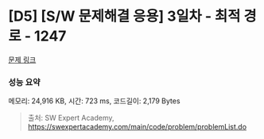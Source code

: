 # [D5] [S/W 문제해결 응용] 3일차 - 최적 경로 - 1247 

[문제 링크](https://swexpertacademy.com/main/code/problem/problemDetail.do?contestProbId=AV15OZ4qAPICFAYD) 

### 성능 요약

메모리: 24,916 KB, 시간: 723 ms, 코드길이: 2,179 Bytes



> 출처: SW Expert Academy, https://swexpertacademy.com/main/code/problem/problemList.do